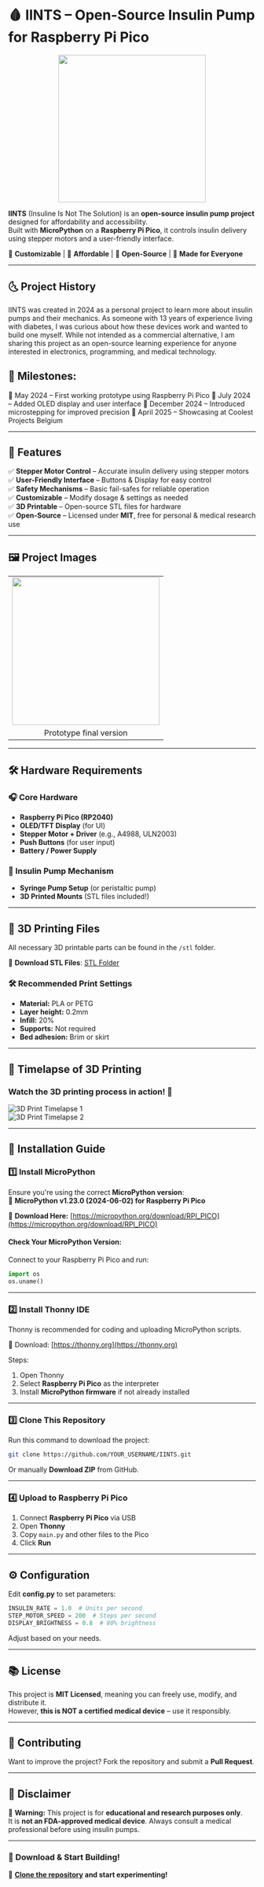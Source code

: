# 🩸 IINTS – Open-Source Insulin Pump for Raspberry Pi Pico  

<div align="center">
  <img src="assets/IINTS logo.png" width="300">
</div>  

**IINTS** (Insuline Is Not The Solution) is an **open-source insulin pump project** designed for affordability and accessibility.  
Built with **MicroPython** on a **Raspberry Pi Pico**, it controls insulin delivery using stepper motors and a user-friendly interface.  

🔹 **Customizable** | 🔹 **Affordable** | 🔹 **Open-Source** | 🔹 **Made for Everyone**  

---

## 🌜 Project History  
IINTS was created in 2024 as a personal project to learn more about insulin pumps and their mechanics. As someone with 13 years of experience living with diabetes, I was curious about how these devices work and wanted to build one myself. While not intended as a commercial alternative, I am sharing this project as an open-source learning experience for anyone interested in electronics, programming, and medical technology.

## 🚀 Milestones:
📌 May 2024 – First working prototype using Raspberry Pi Pico
📌 July 2024 – Added OLED display and user interface
📌 December 2024 – Introduced microstepping for improved precision
📌 April 2025 – Showcasing at Coolest Projects Belgium

---

## 📌 Features  
✅ **Stepper Motor Control** – Accurate insulin delivery using stepper motors  
✅ **User-Friendly Interface** – Buttons & Display for easy control  
✅ **Safety Mechanisms** – Basic fail-safes for reliable operation  
✅ **Customizable** – Modify dosage & settings as needed  
✅ **3D Printable** – Open-source STL files for hardware  
✅ **Open-Source** – Licensed under **MIT**, free for personal & medical research use  

---

## 🖼️ Project Images  

<table align="center">
  <tr>
    <td align="center"><img src="assets/depomp.jpg" width="300"></td>
  </tr>
  <tr>
    <td align="center">Prototype final version</td>
  </tr>
</table>

---

## 🛠️ Hardware Requirements  
### 🎧 Core Hardware  
- **Raspberry Pi Pico (RP2040)**
- **OLED/TFT Display** (for UI)
- **Stepper Motor + Driver** (e.g., A4988, ULN2003)
- **Push Buttons** (for user input)
- **Battery / Power Supply**  

### 💉 Insulin Pump Mechanism  
- **Syringe Pump Setup** (or peristaltic pump)
- **3D Printed Mounts** (STL files included!)  

---

## 🤝 3D Printing Files  

All necessary 3D printable parts can be found in the `/stl` folder.  

👅 **Download STL Files**: [STL Folder](https://github.com/python35/IINTS/tree/main/stl)  

### 🛠️ Recommended Print Settings  
- **Material:** PLA or PETG  
- **Layer height:** 0.2mm  
- **Infill:** 20%  
- **Supports:** Not required  
- **Bed adhesion:** Brim or skirt  

---

## 🎥 Timelapse of 3D Printing

### Watch the 3D printing process in action! 🎥  
![3D Print Timelapse 1](assets/filmpje1.gif)  
![3D Print Timelapse 2](assets/filmpje2.gif)  

---

## 🚀 Installation Guide  

### 1️⃣ Install **MicroPython**  
Ensure you're using the correct **MicroPython version**:  
🔹 **MicroPython v1.23.0 (2024-06-02) for Raspberry Pi Pico**  

👅 **Download Here:** [https://micropython.org/download/RPI_PICO](https://micropython.org/download/RPI_PICO)  

#### Check Your MicroPython Version:  
Connect to your Raspberry Pi Pico and run:  
```python
import os
os.uname()
```

---

### 2️⃣ Install **Thonny IDE**  
Thonny is recommended for coding and uploading MicroPython scripts.  

👅 Download: [https://thonny.org](https://thonny.org)  

Steps:  
1. Open Thonny  
2. Select **Raspberry Pi Pico** as the interpreter  
3. Install **MicroPython firmware** if not already installed  

---

### 3️⃣ Clone This Repository  
Run this command to download the project:  
```sh
git clone https://github.com/YOUR_USERNAME/IINTS.git
```
Or manually **Download ZIP** from GitHub.  

---

### 4️⃣ Upload to Raspberry Pi Pico  
1. Connect **Raspberry Pi Pico** via USB  
2. Open **Thonny**  
3. Copy `main.py` and other files to the Pico  
4. Click **Run**  

---

## ⚙️ Configuration  
Edit **config.py** to set parameters:  
```python
INSULIN_RATE = 1.0  # Units per second
STEP_MOTOR_SPEED = 200  # Steps per second
DISPLAY_BRIGHTNESS = 0.8  # 80% brightness
```
Adjust based on your needs.  

---

## 📚 License  
This project is **MIT Licensed**, meaning you can freely use, modify, and distribute it.  
However, **this is NOT a certified medical device** – use it responsibly.  

---

## 🤝 Contributing  
Want to improve the project? Fork the repository and submit a **Pull Request**.  

---

## 📢 Disclaimer  
🚨 **Warning:** This project is for **educational and research purposes only**.  
It is **not an FDA-approved medical device**. Always consult a medical professional before using insulin pumps.  

---

### 👅 Download & Start Building!  
🔽 **[Clone the repository](https://github.com/YOUR_USERNAME/IINTS.git) and start experimenting!**

